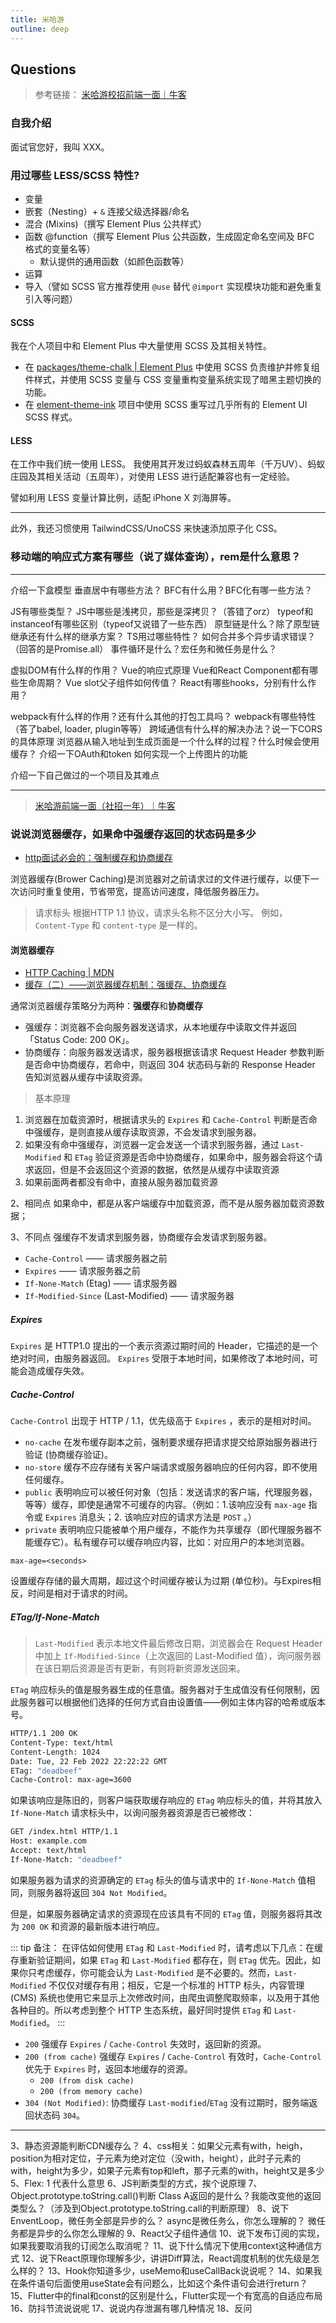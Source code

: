 ```yaml
---
title: 米哈游
outline: deep
---
```


## Questions

> 参考链接：
> [米哈游校招前端一面｜牛客](https://www.nowcoder.com/discuss/353158458235101184?sourceSSR=users)

### 自我介绍

面试官您好，我叫 XXX。

### 用过哪些 LESS/SCSS 特性?

- 变量
- 嵌套（Nesting）+ `&` 连接父级选择器/命名
- 混合 (Mixins)（撰写 Element Plus 公共样式）
- 函数 @function（撰写 Element Plus 公共函数，生成固定命名空间及 BFC 格式的变量名等）
  - 默认提供的通用函数（如颜色函数等）
- 运算
- 导入（譬如 SCSS 官方推荐使用 `@use` 替代 `@import` 实现模块功能和避免重复引入等问题）

#### SCSS

我在个人项目中和 Element Plus 中大量使用 SCSS 及其相关特性。

- 在 [packages/theme-chalk | Element Plus](https://github.com/element-plus/element-plus/tree/dev/packages/theme-chalk) 中使用 SCSS 负责维护并修复组件样式，并使用 SCSS 变量与 CSS 变量重构变量系统实现了暗黑主题切换的功能。
- 在 [element-theme-ink](https://github.com/YunYouJun/element-theme-ink) 项目中使用 SCSS 重写过几乎所有的 Element UI SCSS 样式。

#### LESS

在工作中我们统一使用 LESS。
我使用其开发过蚂蚁森林五周年（千万UV）、蚂蚁庄园及其相关活动（五周年），对使用 LESS 进行适配兼容也有一定经验。

譬如利用 LESS 变量计算比例，适配 iPhone X 刘海屏等。

---

此外，我还习惯使用 TailwindCSS/UnoCSS 来快速添加原子化 CSS。

### 移动端的响应式方案有哪些（说了媒体查询），rem是什么意思？

---

介绍一下盒模型
垂直居中有哪些方法？
BFC有什么用？BFC化有哪一些方法？

JS有哪些类型？
JS中哪些是浅拷贝，那些是深拷贝？（答错了orz）
typeof和instanceof有哪些区别（typeof又说错了一些东西）
原型链是什么？除了原型链继承还有什么样的继承方案？
TS用过哪些特性？
如何合并多个异步请求错误？（回答的是Promise.all）
事件循环是什么？宏任务和微任务是什么？

虚拟DOM有什么样的作用？
Vue的响应式原理
Vue和React Component都有哪些生命周期？
Vue slot父子组件如何传值？
React有哪些hooks，分别有什么作用？

webpack有什么样的作用？还有什么其他的打包工具吗？
webpack有哪些特性（答了babel, loader, plugin等等）
跨域通信有什么样的解决办法？说一下CORS的具体原理
浏览器从输入地址到生成页面是一个什么样的过程？什么时候会使用缓存？
介绍一下OAuth和token
如何实现一个上传图片的功能

介绍一下自己做过的一个项目及其难点

---

> [米哈游前端一面（社招一年）｜牛客](https://www.nowcoder.com/discuss/355772881404522496)

### 说说浏览器缓存，如果命中强缓存返回的状态码是多少

- [http面试必会的：强制缓存和协商缓存](https://juejin.cn/post/6844903838768431118)

浏览器缓存(Brower Caching)是浏览器对之前请求过的文件进行缓存，以便下一次访问时重复使用，节省带宽，提高访问速度，降低服务器压力。

> 请求标头 根据HTTP 1.1 协议，请求头名称不区分大小写。 例如， `Content-Type` 和 `content-type` 是一样的。

#### 浏览器缓存

- [HTTP Caching | MDN](https://developer.mozilla.org/zh-CN/docs/Web/HTTP/Caching)
- [缓存（二）——浏览器缓存机制：强缓存、协商缓存](https://github.com/amandakelake/blog/issues/41)

通常浏览器缓存策略分为两种：**强缓存**和**协商缓存**

- 强缓存：浏览器不会向服务器发送请求，从本地缓存中读取文件并返回 「Status Code: 200 OK」。
- 协商缓存：向服务器发送请求，服务器根据该请求 Request Header 参数判断是否命中协商缓存，若命中，则返回 304 状态码与新的 Response Header 告知浏览器从缓存中读取资源。

> 基本原理

1. 浏览器在加载资源时，根据请求头的 `Expires` 和 `Cache-Control` 判断是否命中强缓存，是则直接从缓存读取资源，不会发请求到服务器。
2. 如果没有命中强缓存，浏览器一定会发送一个请求到服务器，通过 `Last-Modified` 和 `ETag` 验证资源是否命中协商缓存，如果命中，服务器会将这个请求返回，但是不会返回这个资源的数据，依然是从缓存中读取资源
3. 如果前面两者都没有命中，直接从服务器加载资源

2、相同点
如果命中，都是从客户端缓存中加载资源，而不是从服务器加载资源数据；

3、不同点
强缓存不发请求到服务器，协商缓存会发请求到服务器。

- `Cache-Control` —— 请求服务器之前
- `Expires` —— 请求服务器之前
- `If-None-Match` (Etag) —— 请求服务器
- `If-Modified-Since` (Last-Modified) —— 请求服务器

##### Expires

`Expires` 是 HTTP1.0 提出的一个表示资源过期时间的 Header，它描述的是一个绝对时间，由服务器返回。
`Expires` 受限于本地时间，如果修改了本地时间，可能会造成缓存失效。

##### Cache-Control

`Cache-Control` 出现于 HTTP / 1.1，优先级高于 `Expires` ，表示的是相对时间。

- `no-cache` 在发布缓存副本之前，强制要求缓存把请求提交给原始服务器进行验证 (协商缓存验证)。
- `no-store` 缓存不应存储有关客户端请求或服务器响应的任何内容，即不使用任何缓存。
- `public` 表明响应可以被任何对象（包括：发送请求的客户端，代理服务器，等等）缓存，即使是通常不可缓存的内容。（例如：1.该响应没有 `max-age` 指令或 `Expires` 消息头；2. 该响应对应的请求方法是 `POST` 。）
- `private` 表明响应只能被单个用户缓存，不能作为共享缓存（即代理服务器不能缓存它）。私有缓存可以缓存响应内容，比如：对应用户的本地浏览器。

`max-age=<seconds>`

设置缓存存储的最大周期，超过这个时间缓存被认为过期 (单位秒)。与Expires相反，时间是相对于请求的时间。

##### ETag/If-None-Match

> `Last-Modified` 表示本地文件最后修改日期，浏览器会在 Request Header 中加上 `If-Modified-Since`（上次返回的 Last-Modified 值），询问服务器在该日期后资源是否有更新，有则将新资源发送回来。

`ETag` 响应标头的值是服务器生成的任意值。服务器对于生成值没有任何限制，因此服务器可以根据他们选择的任何方式自由设置值——例如主体内容的哈希或版本号。

```bash
HTTP/1.1 200 OK
Content-Type: text/html
Content-Length: 1024
Date: Tue, 22 Feb 2022 22:22:22 GMT
ETag: "deadbeef"
Cache-Control: max-age=3600
```

如果该响应是陈旧的，则客户端获取缓存响应的 `ETag` 响应标头的值，并将其放入 `If-None-Match` 请求标头中，以询问服务器资源是否已被修改：

```bash
GET /index.html HTTP/1.1
Host: example.com
Accept: text/html
If-None-Match: "deadbeef"
```

如果服务器为请求的资源确定的 `ETag` 标头的值与请求中的 `If-None-Match` 值相同，则服务器将返回 `304 Not Modified`。

但是，如果服务器确定请求的资源现在应该具有不同的 `ETag` 值，则服务器将其改为 `200 OK` 和资源的最新版本进行响应。

::: tip
备注： 在评估如何使用 `ETag` 和 `Last-Modified` 时，请考虑以下几点：在缓存重新验证期间，如果 `ETag` 和 `Last-Modified` 都存在，则 `ETag` 优先。因此，如果你只考虑缓存，你可能会认为 `Last-Modified` 是不必要的。然而，`Last-Modified` 不仅仅对缓存有用；相反，它是一个标准的 HTTP 标头，内容管理 (CMS) 系统也使用它来显示上次修改时间，由爬虫调整爬取频率，以及用于其他各种目的。所以考虑到整个 HTTP 生态系统，最好同时提供 `ETag` 和 `Last-Modified`。
:::

- `200` 强缓存 `Expires` / `Cache-Control` 失效时，返回新的资源。
- `200 (from cache)` 强缓存 `Expires` / `Cache-Control` 有效时，`Cache-Control` 优先于 `Expires` 时，返回本地缓存的资源。
  - `200 (from disk cache)`
  - `200 (from memory cache)`
- `304 (Not Modified)`: 协商缓存 `Last-modified`/`ETag` 没有过期时，服务端返回状态码 `304`。

---

3、静态资源能判断CDN缓存么？
4、css相关：如果父元素有with，heigh，position为相对定位，子元素为绝对定位（没with，height），此时子元素的with，height为多少，如果子元素有top和left，那子元素的with，height又是多少
5、Flex: 1 代表什么意思
6、JS判断类型的方式，挨个说原理
7、Object.prototype.toString.call()判断 Class A返回的是什么？我能改变他的返回类型么？（涉及到Object.prototype.toString.call的判断原理）
8、说下EnventLoop，微任务全部是异步的么？ async是微任务么，你怎么理解的？ 微任务都是异步的么你怎么理解的
9、React父子组件通信
10、说下发布订阅的实现，如果我要取消我的订阅怎么取消呢？
11、说下什么情况下使用context这种通信方式
12、说下React原理你理解多少，讲讲Diff算法，React调度机制的优先级是怎么样的？
13、Hook你知道多少，useMemo和useCallBack说说呢？
14、如果我在条件语句后面使用useState会有问题么，比如这个条件语句会进行return？
15、Flutter中的final和const的区别是什么，Flutter实现一个有宽高的自适应布局
16、防抖节流说说呢
17、说说内存泄漏有哪几种情况
18、反问
